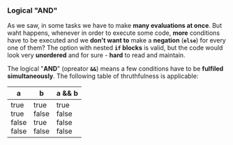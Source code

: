 ### Logical "AND"

As we saw, in some tasks we have to make **many evaluations at once**. But waht happens, whenever in order to execute some code, **more** conditions have to be executed and we **don't want to** make a **negation** (**`else`**) for every one of them? The option with nested **`if` blocks** is valid, but the code would look very **unordered** and for sure - **hard** to read and maintain.  

The logical "**AND**" (opreator **`&&`**) means a few conditions have to be **fulfiled simultaneously**. The following table of thruthfulness is applicable:

|a|b|a && b|
|-----|-----|-----|
|true<br>true<br>false<br>false|true<br>false<br>true<br>false|true<br>false<br>false<br>false|